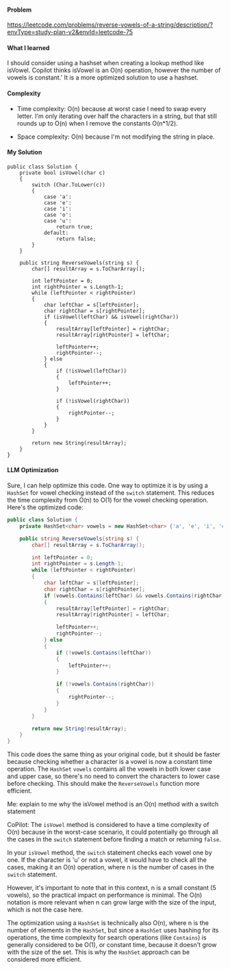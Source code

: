 #### Problem
https://leetcode.com/problems/reverse-vowels-of-a-string/description/?envType=study-plan-v2&envId=leetcode-75

#### What I learned
I should consider using a hashset when creating a lookup method like isVowel. Copilot thinks isVowel is an O(n) operation, however the number of vowels is constant.'
It is a more optimized solution to use a hashset.

#### Complexity
- Time complexity:
O(n) because at worst case I need to swap every letter. I'm only iterating over half the characters in a string, but that still rounds up to O(n) when I remove the constants O(n*1/2).

- Space complexity:
O(n) because I'm not modifying the string in place. 

#### My Solution
```<c#>
public class Solution {
    private bool isVowel(char c)
    {
        switch (Char.ToLower(c))
        {
            case 'a':
            case 'e':
            case 'i':
            case 'o':
            case 'u':
                return true;
            default:
                return false;
        }
    }

    public string ReverseVowels(string s) {
        char[] resultArray = s.ToCharArray(); 

        int leftPointer = 0;
        int rightPointer = s.Length-1;
        while (leftPointer < rightPointer)
        {
            char leftChar = s[leftPointer];
            char rightChar = s[rightPointer];
            if (isVowel(leftChar) && isVowel(rightChar))
            {
                resultArray[leftPointer] = rightChar;
                resultArray[rightPointer] = leftChar;

                leftPointer++;
                rightPointer--;
            } else 
            {
                if (!isVowel(leftChar))
                {
                    leftPointer++;
                }

                if (!isVowel(rightChar))
                {
                    rightPointer--;
                }
            }
        } 

        return new String(resultArray);
    }
}
```

#### LLM Optimization
Sure, I can help optimize this code. One way to optimize it is by using a `HashSet` for vowel checking instead of the `switch` statement. This reduces the time complexity from O(n) to O(1) for the vowel checking operation. Here's the optimized code:

```csharp
public class Solution {
    private HashSet<char> vowels = new HashSet<char> {'a', 'e', 'i', 'o', 'u', 'A', 'E', 'I', 'O', 'U'};

    public string ReverseVowels(string s) {
        char[] resultArray = s.ToCharArray(); 

        int leftPointer = 0;
        int rightPointer = s.Length-1;
        while (leftPointer < rightPointer)
        {
            char leftChar = s[leftPointer];
            char rightChar = s[rightPointer];
            if (vowels.Contains(leftChar) && vowels.Contains(rightChar))
            {
                resultArray[leftPointer] = rightChar;
                resultArray[rightPointer] = leftChar;

                leftPointer++;
                rightPointer--;
            } else 
            {
                if (!vowels.Contains(leftChar))
                {
                    leftPointer++;
                }

                if (!vowels.Contains(rightChar))
                {
                    rightPointer--;
                }
            }
        } 

        return new String(resultArray);
    }
}
```
This code does the same thing as your original code, but it should be faster because checking whether a character is a vowel is now a constant time operation. The `HashSet` `vowels` contains all the vowels in both lower case and upper case, so there's no need to convert the characters to lower case before checking. This should make the `ReverseVowels` function more efficient.

Me: explain to me why the isVowel method is an O(n) method with a switch statement

CoPilot: 
The `isVowel` method is considered to have a time complexity of O(n) because in the worst-case scenario, it could potentially go through all the cases in the `switch` statement before finding a match or returning `false`. 

In your `isVowel` method, the `switch` statement checks each vowel one by one. If the character is 'u' or not a vowel, it would have to check all the cases, making it an O(n) operation, where n is the number of cases in the `switch` statement.

However, it's important to note that in this context, n is a small constant (5 vowels), so the practical impact on performance is minimal. The O(n) notation is more relevant when n can grow large with the size of the input, which is not the case here.

The optimization using a `HashSet` is technically also O(n), where n is the number of elements in the `HashSet`, but since a `HashSet` uses hashing for its operations, the time complexity for search operations (like `Contains`) is generally considered to be O(1), or constant time, because it doesn't grow with the size of the set. This is why the `HashSet` approach can be considered more efficient.